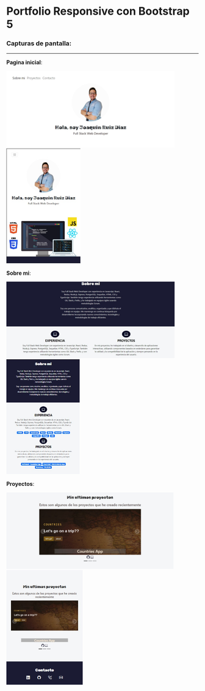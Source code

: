 # Portfolio Responsive con Bootstrap 5

### Capturas de pantalla:

<hr>

**Pagina inicial**:

<img height="200" src="./1.jpg" title="Inicio"/>

<img height="300" src="./3.jpg" title="Inicio Responsive"/>

**Sobre mi**:

<img height="200" src="./2.jpg" title="Sobre mi"/>

<img height="300" src="./33.jpg" title="Sobre mi Responsive"/>

**Proyectos**:

<img height="200" src="./4.jpg" title="Proyectos"/>

<img height="300" src="./333.jpg" title="Proyectos Responsive"/>
